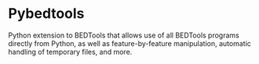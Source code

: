 # Pybedtools

Python extension to BEDTools that allows use of all BEDTools programs directly from Python, as well as feature-by-feature manipulation, automatic handling of temporary files, and more.
